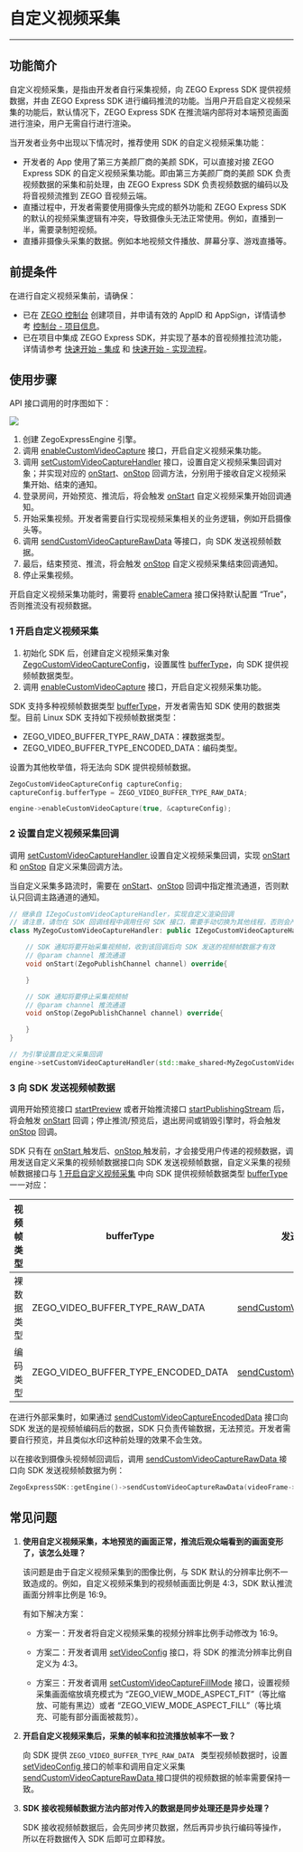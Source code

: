 # 自定义视频采集

- - -

## 功能简介

自定义视频采集，是指由开发者自行采集视频，向 ZEGO Express SDK 提供视频数据，并由 ZEGO Express SDK 进行编码推流的功能。当用户开启自定义视频采集的功能后，默认情况下，ZEGO Express SDK 在推流端内部将对本端预览画面进行渲染，用户无需自行进行渲染。

当开发者业务中出现以下情况时，推荐使用 SDK 的自定义视频采集功能：

- 开发者的 App 使用了第三方美颜厂商的美颜 SDK，可以直接对接 ZEGO Express SDK 的自定义视频采集功能。即由第三方美颜厂商的美颜 SDK 负责视频数据的采集和前处理，由 ZEGO Express SDK 负责视频数据的编码以及将音视频流推到 ZEGO 音视频云端。
- 直播过程中，开发者需要使用摄像头完成的额外功能和 ZEGO Express SDK 的默认的视频采集逻辑有冲突，导致摄像头无法正常使用。例如，直播到一半，需要录制短视频。
- 直播非摄像头采集的数据。例如本地视频文件播放、屏幕分享、游戏直播等。

## 前提条件

在进行自定义视频采集前，请确保：

- 已在 [ZEGO 控制台](https://console.zego.im) 创建项目，并申请有效的 AppID 和 AppSign，详情请参考 [控制台 - 项目信息](/console/project-info)。
- 已在项目中集成 ZEGO Express SDK，并实现了基本的音视频推拉流功能，详情请参考 [快速开始 - 集成](https://doc-zh.zego.im/article/7351) 和 [快速开始 - 实现流程](https://doc-zh.zego.im/article/8184)。


## 使用步骤

API 接口调用的时序图如下：

<Frame width="512" height="auto" caption=""><img src="https://doc-media.zego.im/sdk-doc/Pics/Common/ZegoExpressEngine/custom_video_capture_uml_android_new.png" /></Frame>

1. 创建 ZegoExpressEngine 引擎。
2. 调用 [enableCustomVideoCapture](https://doc-zh.zego.im/article/api?doc=Express_Video_SDK_API~cpp_linux~class~IZegoExpressEngine#enable-custom-video-capture) 接口，开启自定义视频采集功能。
3. 调用 [setCustomVideoCaptureHandler](https://doc-zh.zego.im/article/api?doc=Express_Video_SDK_API~cpp_linux~class~IZegoExpressEngine#set-custom-video-capture-handler) 接口，设置自定义视频采集回调对象；并实现对应的 [onStart](https://doc-zh.zego.im/article/api?doc=Express_Video_SDK_API~cpp_linux~class~IZegoCustomVideoCaptureHandler#on-start)、[onStop](https://doc-zh.zego.im/article/api?doc=Express_Video_SDK_API~cpp_linux~class~IZegoCustomVideoCaptureHandler#on-stop) 回调方法，分别用于接收自定义视频采集开始、结束的通知。
4. 登录房间，开始预览、推流后，将会触发 [onStart](https://doc-zh.zego.im/article/api?doc=Express_Video_SDK_API~cpp_linux~class~IZegoCustomVideoCaptureHandler#on-start) 自定义视频采集开始回调通知。
5. 开始采集视频。开发者需要自行实现视频采集相关的业务逻辑，例如开启摄像头等。
6. 调用 [sendCustomVideoCaptureRawData](https://doc-zh.zego.im/article/api?doc=Express_Video_SDK_API~cpp_linux~class~IZegoExpressEngine#send-custom-video-capture-raw-data) 等接口，向 SDK 发送视频帧数据。
7. 最后，结束预览、推流，将会触发 [onStop](https://doc-zh.zego.im/article/api?doc=Express_Video_SDK_API~cpp_linux~class~IZegoCustomVideoCaptureHandler#on-stop) 自定义视频采集结束回调通知。
8. 停止采集视频。

<Warning title="注意">


开启自定义视频采集功能时，需要将 [enableCamera](https://doc-zh.zego.im/article/api?doc=Express_Video_SDK_API~cpp_linux~class~IZegoExpressEngine#enable-camera) 接口保持默认配置 “True”，否则推流没有视频数据。


</Warning>



### 1 开启自定义视频采集

1. 初始化 SDK 后，创建自定义视频采集对象 [ZegoCustomVideoCaptureConfig](https://doc-zh.zego.im/article/api?doc=Express_Video_SDK_API~cpp_linux~struct~ZegoCustomVideoCaptureConfig)，设置属性 [bufferType](https://doc-zh.zego.im/article/api?doc=Express_Video_SDK_API~cpp_linux~struct~ZegoCustomVideoCaptureConfig#buffer-type)，向 SDK 提供视频帧数据类型。
2. 调用 [enableCustomVideoCapture](https://doc-zh.zego.im/article/api?doc=Express_Video_SDK_API~cpp_linux~class~IZegoExpressEngine#enable-custom-video-capture) 接口，开启自定义视频采集功能。

<Note title="说明">


SDK 支持多种视频帧数据类型 [bufferType](https://doc-zh.zego.im/article/api?doc=Express_Video_SDK_API~cpp_linux~struct~ZegoCustomVideoCaptureConfig#buffer-type)，开发者需告知 SDK 使用的数据类型。目前 Linux SDK 支持如下视频帧数据类型：

- ZEGO_VIDEO_BUFFER_TYPE_RAW_DATA：裸数据类型。
- ZEGO_VIDEO_BUFFER_TYPE_ENCODED_DATA：编码类型。

设置为其他枚举值，将无法向 SDK 提供视频帧数据。

</Note>



```cpp
ZegoCustomVideoCaptureConfig captureConfig;
captureConfig.bufferType = ZEGO_VIDEO_BUFFER_TYPE_RAW_DATA;

engine->enableCustomVideoCapture(true, &captureConfig);
```

### 2 设置自定义视频采集回调

调用 [setCustomVideoCaptureHandler ](https://doc-zh.zego.im/article/api?doc=Express_Video_SDK_API~cpp_linux~class~IZegoExpressEngine#set-custom-video-capture-handler) 设置自定义视频采集回调，实现 [onStart](https://doc-zh.zego.im/article/api?doc=Express_Video_SDK_API~cpp_linux~class~IZegoCustomVideoCaptureHandler#on-start) 和 [onStop](https://doc-zh.zego.im/article/api?doc=Express_Video_SDK_API~cpp_linux~class~IZegoCustomVideoCaptureHandler#on-stop) 自定义采集回调方法。

<Note title="说明">


当自定义采集多路流时，需要在 [onStart](https://doc-zh.zego.im/article/api?doc=Express_Video_SDK_API~cpp_linux~class~IZegoCustomVideoCaptureHandler#on-start)、[onStop](https://doc-zh.zego.im/article/api?doc=Express_Video_SDK_API~cpp_linux~class~IZegoCustomVideoCaptureHandler#on-stop) 回调中指定推流通道，否则默认只回调主路通道的通知。

</Note>



```cpp
// 继承自 IZegoCustomVideoCaptureHandler，实现自定义渲染回调
// 请注意，请勿在 SDK 回调线程中调用任何 SDK 接口，需要手动切换为其他线程，否则会产生死锁
class MyZegoCustomVideoCaptureHandler: public IZegoCustomVideoCaptureHandler{

    // SDK 通知将要开始采集视频帧，收到该回调后向 SDK 发送的视频帧数据才有效
    // @param channel 推流通道
    void onStart(ZegoPublishChannel channel) override{

    }

    // SDK 通知将要停止采集视频帧
    // @param channel 推流通道
    void onStop(ZegoPublishChannel channel) override{

    }
}

// 为引擎设置自定义采集回调
engine->setCustomVideoCaptureHandler(std::make_shared<MyZegoCustomVideoCaptureHandler>());
```

### 3 向 SDK 发送视频帧数据

调用开始预览接口 [startPreview](https://doc-zh.zego.im/article/api?doc=Express_Video_SDK_API~CPP_linux~class~zego-express-i-zego-express-engine#start-preview) 或者开始推流接口 [startPublishingStream](https://doc-zh.zego.im/article/api?doc=Express_Video_SDK_API~CPP_linux~class~zego-express-i-zego-express-engine#start-publishing-stream) 后，将会触发 [onStart](https://doc-zh.zego.im/article/api?doc=Express_Video_SDK_API~CPP_linux~class~zego-express-i-zego-custom-video-capture-handler#on-start) 回调；停止推流/预览后，退出房间或销毁引擎时，将会触发 [onStop](https://doc-zh.zego.im/article/api?doc=Express_Video_SDK_API~CPP_linux~class~zego-express-i-zego-custom-video-capture-handler#on-stop) 回调。

SDK 只有在 [onStart ](https://doc-zh.zego.im/article/api?doc=Express_Video_SDK_API~cpp_linux~class~IZegoCustomVideoCaptureHandler#on-start) 触发后、[onStop ](https://doc-zh.zego.im/article/api?doc=Express_Video_SDK_API~cpp_linux~class~IZegoCustomVideoCaptureHandler#on-stop) 触发前，才会接受用户传递的视频数据，调用发送自定义采集的视频帧数据接口向 SDK 发送视频帧数据，自定义采集的视频帧数据接口与 [1 开启自定义视频采集](https://doc-zh.zego.im/article/6874#3_1) 中向 SDK 提供视频帧数据类型 [bufferType ](https://doc-zh.zego.im/article/api?doc=Express_Video_SDK_API~CPP_linux~struct~zego-express-zego-custom-video-capture-config#buffer-type) 一一对应：

|视频帧类型|bufferType|发送视频帧数据接口|
|-|-|-|
|裸数据类型|ZEGO_VIDEO_BUFFER_TYPE_RAW_DATA|[sendCustomVideoCaptureRawData](https://doc-zh.zego.im/article/api?doc=Express_Video_SDK_API~CPP_linux~class~zego-express-i-zego-express-engine#send-custom-video-capture-raw-data) |
|编码类型| ZEGO_VIDEO_BUFFER_TYPE_ENCODED_DATA|[sendCustomVideoCaptureEncodedData](https://doc-zh.zego.im/article/api?doc=Express_Video_SDK_API~CPP_linux~class~zego-express-i-zego-express-engine#send-custom-video-capture-encoded-data) |

<Warning title="注意">


在进行外部采集时，如果通过 [sendCustomVideoCaptureEncodedData](https://doc-zh.zego.im/article/api?doc=Express_Video_SDK_API~cpp_linux~class~IZegoExpressEngine#send-custom-video-capture-encoded-data) 接口向 SDK 发送的是视频帧编码后的数据，SDK 只负责传输数据，无法预览。开发者需要自行预览，并且类似水印这种前处理的效果不会生效。

</Warning>



以在接收到摄像头视频帧回调后，调用 [sendCustomVideoCaptureRawData ](https://doc-zh.zego.im/article/api?doc=Express_Video_SDK_API~cpp_linux~class~IZegoExpressEngine#send-custom-video-capture-raw-data) 接口向 SDK 发送视频帧数据为例：

```cpp
ZegoExpressSDK::getEngine()->sendCustomVideoCaptureRawData(videoFrame->data.get(), videoFrame->dataLength, videoFrame->param, videoFrame->referenceTimeMillsecond);
```

## 常见问题

1. **使用自定义视频采集，本地预览的画面正常，推流后观众端看到的画面变形了，该怎么处理？**

    该问题是由于自定义视频采集到的图像比例，与 SDK 默认的分辨率比例不一致造成的。例如，自定义视频采集到的视频帧画面比例是 4:3，SDK 默认推流画面分辨率比例是 16:9。

    有如下解决方案：

    - 方案一：开发者将自定义视频采集的视频分辨率比例手动修改为 16:9。

    - 方案二：开发者调用 [setVideoConfig](https://doc-zh.zego.im/article/api?doc=Express_Video_SDK_API~cpp_linux~class~IZegoExpressEngine#set-video-config) 接口，将 SDK 的推流分辨率比例自定义为 4:3。

    - 方案三：开发者调用 [setCustomVideoCaptureFillMode](https://doc-zh.zego.im/article/api?doc=Express_Video_SDK_API~cpp_linux~class~IZegoExpressEngine#set-custom-video-capture-fill-mode) 接口，设置视频采集画面缩放填充模式为 “ZEGO_VIEW_MODE_ASPECT_FIT”（等比缩放、可能有黑边）或者 “ZEGO_VIEW_MODE_ASPECT_FILL”（等比填充、可能有部分画面被裁剪）。

2. **开启自定义视频采集后，采集的帧率和拉流播放帧率不一致？**

    向 SDK 提供 `ZEGO_VIDEO_BUFFER_TYPE_RAW_DATA ` 类型视频帧数据时，设置 [setVideoConfig ](https://doc-zh.zego.im/article/api?doc=Express_Video_SDK_API~cpp_linux~class~IZegoExpressEngine#set-video-config) 接口的帧率和调用自定义采集 [sendCustomVideoCaptureRawData ](https://doc-zh.zego.im/article/api?doc=Express_Video_SDK_API~cpp_linux~class~IZegoExpressEngine#send-custom-video-capture-raw-data) 接口提供的视频数据的帧率需要保持一致。

3. **SDK 接收视频帧数据方法内部对传入的数据是同步处理还是异步处理？**

    SDK 接收视频帧数据后，会先同步拷贝数据，然后再异步执行编码等操作，所以在将数据传入 SDK 后即可立即释放。
